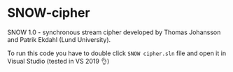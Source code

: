 # SNOW-cipher
SNOW 1.0 - synchronous stream cipher developed by Thomas Johansson and Patrik Ekdahl (Lund University).

To run this code you have to double click ```SNOW cipher.sln``` file and open it in Visual Studio (tested in VS 2019 👌)
